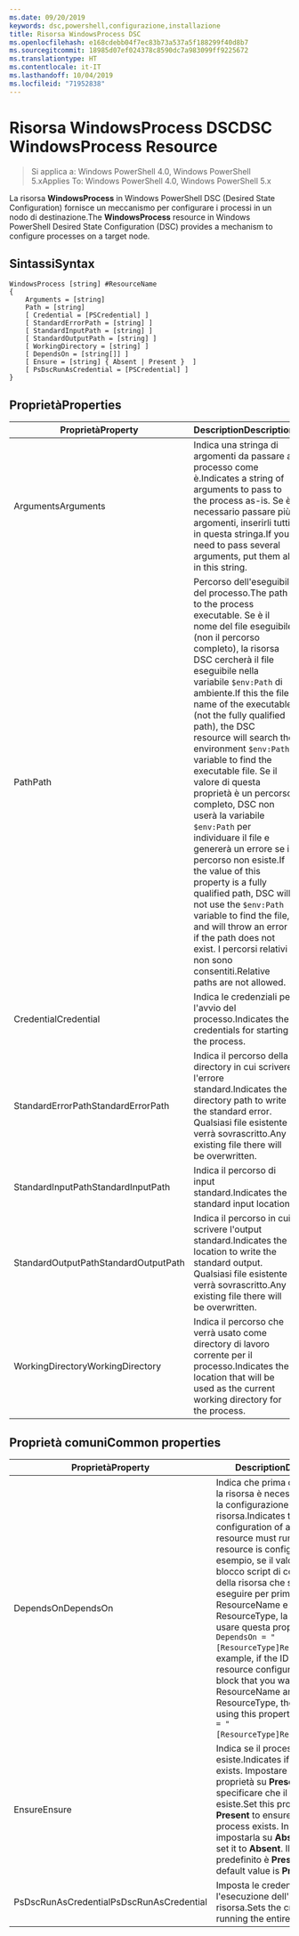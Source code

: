 ```yaml
---
ms.date: 09/20/2019
keywords: dsc,powershell,configurazione,installazione
title: Risorsa WindowsProcess DSC
ms.openlocfilehash: e168cdebb04f7ec83b73a537a5f188299f40d8b7
ms.sourcegitcommit: 18985d07ef024378c8590dc7a983099ff9225672
ms.translationtype: HT
ms.contentlocale: it-IT
ms.lasthandoff: 10/04/2019
ms.locfileid: "71952838"
---
```

# <a name="dsc-windowsprocess-resource"></a><span data-ttu-id="db745-103">Risorsa WindowsProcess DSC</span><span class="sxs-lookup"><span data-stu-id="db745-103">DSC WindowsProcess Resource</span></span>

> <span data-ttu-id="db745-104">Si applica a: Windows PowerShell 4.0, Windows PowerShell 5.x</span><span class="sxs-lookup"><span data-stu-id="db745-104">Applies To: Windows PowerShell 4.0, Windows PowerShell 5.x</span></span>

<span data-ttu-id="db745-105">La risorsa **WindowsProcess** in Windows PowerShell DSC (Desired State Configuration) fornisce un meccanismo per configurare i processi in un nodo di destinazione.</span><span class="sxs-lookup"><span data-stu-id="db745-105">The **WindowsProcess** resource in Windows PowerShell Desired State Configuration (DSC) provides a mechanism to configure processes on a target node.</span></span>

## <a name="syntax"></a><span data-ttu-id="db745-106">Sintassi</span><span class="sxs-lookup"><span data-stu-id="db745-106">Syntax</span></span>

```Syntax
WindowsProcess [string] #ResourceName
{
    Arguments = [string]
    Path = [string]
    [ Credential = [PSCredential] ]
    [ StandardErrorPath = [string] ]
    [ StandardInputPath = [string] ]
    [ StandardOutputPath = [string] ]
    [ WorkingDirectory = [string] ]
    [ DependsOn = [string[]] ]
    [ Ensure = [string] { Absent | Present }  ]
    [ PsDscRunAsCredential = [PSCredential] ]
}
```

## <a name="properties"></a><span data-ttu-id="db745-107">Proprietà</span><span class="sxs-lookup"><span data-stu-id="db745-107">Properties</span></span>

|<span data-ttu-id="db745-108">Proprietà</span><span class="sxs-lookup"><span data-stu-id="db745-108">Property</span></span> |<span data-ttu-id="db745-109">Description</span><span class="sxs-lookup"><span data-stu-id="db745-109">Description</span></span> |
|---|---|
|<span data-ttu-id="db745-110">Arguments</span><span class="sxs-lookup"><span data-stu-id="db745-110">Arguments</span></span> |<span data-ttu-id="db745-111">Indica una stringa di argomenti da passare al processo come è.</span><span class="sxs-lookup"><span data-stu-id="db745-111">Indicates a string of arguments to pass to the process as-is.</span></span> <span data-ttu-id="db745-112">Se è necessario passare più argomenti, inserirli tutti in questa stringa.</span><span class="sxs-lookup"><span data-stu-id="db745-112">If you need to pass several arguments, put them all in this string.</span></span> |
|<span data-ttu-id="db745-113">Path</span><span class="sxs-lookup"><span data-stu-id="db745-113">Path</span></span> |<span data-ttu-id="db745-114">Percorso dell'eseguibile del processo.</span><span class="sxs-lookup"><span data-stu-id="db745-114">The path to the process executable.</span></span> <span data-ttu-id="db745-115">Se è il nome del file eseguibile (non il percorso completo), la risorsa DSC cercherà il file eseguibile nella variabile `$env:Path` di ambiente.</span><span class="sxs-lookup"><span data-stu-id="db745-115">If this the file name of the executable (not the fully qualified path), the DSC resource will search the environment `$env:Path` variable to find the executable file.</span></span> <span data-ttu-id="db745-116">Se il valore di questa proprietà è un percorso completo, DSC non userà la variabile `$env:Path` per individuare il file e genererà un errore se il percorso non esiste.</span><span class="sxs-lookup"><span data-stu-id="db745-116">If the value of this property is a fully qualified path, DSC will not use the `$env:Path` variable to find the file, and will throw an error if the path does not exist.</span></span> <span data-ttu-id="db745-117">I percorsi relativi non sono consentiti.</span><span class="sxs-lookup"><span data-stu-id="db745-117">Relative paths are not allowed.</span></span> |
|<span data-ttu-id="db745-118">Credential</span><span class="sxs-lookup"><span data-stu-id="db745-118">Credential</span></span> |<span data-ttu-id="db745-119">Indica le credenziali per l'avvio del processo.</span><span class="sxs-lookup"><span data-stu-id="db745-119">Indicates the credentials for starting the process.</span></span> |
|<span data-ttu-id="db745-120">StandardErrorPath</span><span class="sxs-lookup"><span data-stu-id="db745-120">StandardErrorPath</span></span> |<span data-ttu-id="db745-121">Indica il percorso della directory in cui scrivere l'errore standard.</span><span class="sxs-lookup"><span data-stu-id="db745-121">Indicates the directory path to write the standard error.</span></span> <span data-ttu-id="db745-122">Qualsiasi file esistente verrà sovrascritto.</span><span class="sxs-lookup"><span data-stu-id="db745-122">Any existing file there will be overwritten.</span></span> |
|<span data-ttu-id="db745-123">StandardInputPath</span><span class="sxs-lookup"><span data-stu-id="db745-123">StandardInputPath</span></span> |<span data-ttu-id="db745-124">Indica il percorso di input standard.</span><span class="sxs-lookup"><span data-stu-id="db745-124">Indicates the standard input location.</span></span> |
|<span data-ttu-id="db745-125">StandardOutputPath</span><span class="sxs-lookup"><span data-stu-id="db745-125">StandardOutputPath</span></span> |<span data-ttu-id="db745-126">Indica il percorso in cui scrivere l'output standard.</span><span class="sxs-lookup"><span data-stu-id="db745-126">Indicates the location to write the standard output.</span></span> <span data-ttu-id="db745-127">Qualsiasi file esistente verrà sovrascritto.</span><span class="sxs-lookup"><span data-stu-id="db745-127">Any existing file there will be overwritten.</span></span> |
|<span data-ttu-id="db745-128">WorkingDirectory</span><span class="sxs-lookup"><span data-stu-id="db745-128">WorkingDirectory</span></span> |<span data-ttu-id="db745-129">Indica il percorso che verrà usato come directory di lavoro corrente per il processo.</span><span class="sxs-lookup"><span data-stu-id="db745-129">Indicates the location that will be used as the current working directory for the process.</span></span> |

## <a name="common-properties"></a><span data-ttu-id="db745-130">Proprietà comuni</span><span class="sxs-lookup"><span data-stu-id="db745-130">Common properties</span></span>

|<span data-ttu-id="db745-131">Proprietà</span><span class="sxs-lookup"><span data-stu-id="db745-131">Property</span></span> |<span data-ttu-id="db745-132">Description</span><span class="sxs-lookup"><span data-stu-id="db745-132">Description</span></span> |
|---|---|
|<span data-ttu-id="db745-133">DependsOn</span><span class="sxs-lookup"><span data-stu-id="db745-133">DependsOn</span></span> |<span data-ttu-id="db745-134">Indica che prima di configurare la risorsa è necessario eseguire la configurazione di un'altra risorsa.</span><span class="sxs-lookup"><span data-stu-id="db745-134">Indicates that the configuration of another resource must run before this resource is configured.</span></span> <span data-ttu-id="db745-135">Ad esempio, se il valore di ID del blocco script di configurazione della risorsa che si vuole eseguire per primo è ResourceName e il tipo è ResourceType, la sintassi per usare questa proprietà è `DependsOn = "[ResourceType]ResourceName"`.</span><span class="sxs-lookup"><span data-stu-id="db745-135">For example, if the ID of the resource configuration script block that you want to run first is ResourceName and its type is ResourceType, the syntax for using this property is `DependsOn = "[ResourceType]ResourceName"`.</span></span> |
|<span data-ttu-id="db745-136">Ensure</span><span class="sxs-lookup"><span data-stu-id="db745-136">Ensure</span></span> |<span data-ttu-id="db745-137">Indica se il processo esiste.</span><span class="sxs-lookup"><span data-stu-id="db745-137">Indicates if the process exists.</span></span> <span data-ttu-id="db745-138">Impostare questa proprietà su **Present** per specificare che il processo esiste.</span><span class="sxs-lookup"><span data-stu-id="db745-138">Set this property to **Present** to ensure that the process exists.</span></span> <span data-ttu-id="db745-139">In caso contrario, impostarla su **Absent**.</span><span class="sxs-lookup"><span data-stu-id="db745-139">Otherwise, set it to **Absent**.</span></span> <span data-ttu-id="db745-140">Il valore predefinito è **Present**.</span><span class="sxs-lookup"><span data-stu-id="db745-140">The default value is **Present**.</span></span> |
|<span data-ttu-id="db745-141">PsDscRunAsCredential</span><span class="sxs-lookup"><span data-stu-id="db745-141">PsDscRunAsCredential</span></span> |<span data-ttu-id="db745-142">Imposta le credenziali per l'esecuzione dell'intera risorsa.</span><span class="sxs-lookup"><span data-stu-id="db745-142">Sets the credential for running the entire resource as.</span></span> |